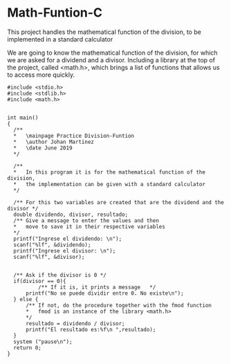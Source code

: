 # Math-Funtion-C
This project handles the mathematical function of the division, to be implemented in a standard calculator

 We are going to know the mathematical function of the division, 
 for which we are asked for a dividend and a divisor.
 Including a library at the top of the project, 
 called <math.h>, which brings a list of functions that allows us 
 to access more quickly.
 
 ```
 #include <stdio.h>
#include <stdlib.h>
#include <math.h>


int main()
{
   /**
   *   \mainpage Practice Division-Funtion
   *   \author Johan Martinez
   *   \date June 2019
   */

   /**
   *   In this program it is for the mathematical function of the division,
   *   the implementation can be given with a standard calculator
   */

   /** For this two variables are created that are the dividend and the divisor */
   double dividendo, divisor, resultado;
   /** Give a message to enter the values and then
   *   move to save it in their respective variables
   */
   printf("Ingrese el dividendo: \n");
   scanf("%lf", &dividendo);
   printf("Ingrese el divisor: \n");
   scanf("%lf", &divisor);
   
	
   /** Ask if the divisor is 0 */
   if(divisor == 0){
           /** If it is, it prints a message   */
       printf("No se puede dividir entre 0. No existe\n");
   } else {
       /** If not, do the procedure together with the fmod function
       *   fmod is an instance of the library <math.h>
       */
       resultado = dividendo / divisor;
       printf("El resultado es:%f\n ",resultado);
   }
   system ("pause\n");
   return 0;
}
```
